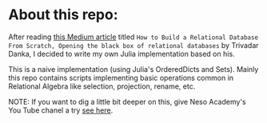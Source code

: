 # About this repo:

After reading [this Medium article](https://medium.com/swlh/how-to-build-a-relational-database-from-scratch-e208061027c7) titled `How to Build a Relational Database From Scratch,
Opening the black box of relational databases` by Trivadar Danka, I decided
to write my own Julia implementation based on his.

This is a naive implementation (using Julia's OrderedDicts and Sets). Mainly this repo contains scripts implementing basic operations common in Relational Algebra like selection, projection, rename, etc. 

NOTE: If you want to dig a little bit deeper on this, give Neso Academy's You Tube chanel a try [see here](https://www.youtube.com/watch?v=76v3gRns28U&list=PLdnwl-gHn1DFIbW82OIyO21lke98MAOKk).
